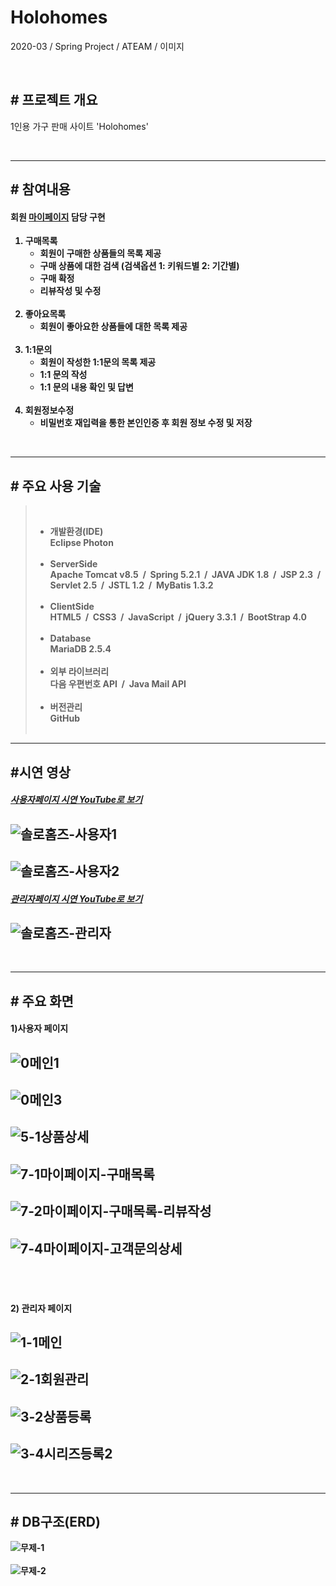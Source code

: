 # <b>Holohomes</b>
2020-03 / Spring Project / ATEAM  / 이미지 

<br>

## <b># 프로젝트 개요</b> 
1인용 가구 판매 사이트 'Holohomes'

<br>

---
## <b># 참여내용</b> 
#### <b>회원 <u>마이페이지</u> 담당 구현<b> <br>
1. <b>구매목록</b>
   - 회원이 구매한 상품들의 목록 제공
   - 구매 상품에 대한 검색 (검색옵션 1: 키워드별 2: 기간별)
   - 구매 확정 
   - 리뷰작성 및 수정 <br><br>
2. <b>좋아요목록</b>
   - 회원이 좋아요한 상품들에 대한 목록 제공  <br><br>
3. <b>1:1문의</b>
   - 회원이 작성한 1:1문의 목록 제공
   - 1:1 문의 작성
   - 1:1 문의 내용 확인 및 답변 <br><br>
4. <b>회원정보수정</b>
   - 비밀번호 재입력을 통한 본인인증 후 회원 정보 수정 및 저장

<br>

---
## <b># 주요 사용 기술</b>
> &nbsp;
> - <b>개발환경(IDE)</b><br>
>   Eclipse Photon <br><br>
> - <b>ServerSide</b><br>
>  Apache Tomcat v8.5 &nbsp;/&nbsp; Spring 5.2.1 &nbsp;/&nbsp; JAVA JDK 1.8 &nbsp;/&nbsp; JSP 2.3 &nbsp;/&nbsp; Servlet 2.5 &nbsp;/&nbsp; JSTL 1.2 &nbsp;/&nbsp; MyBatis 1.3.2<br><br>
> - <b>ClientSide</b><br>
>   HTML5 &nbsp;/&nbsp; CSS3 &nbsp;/&nbsp; JavaScript &nbsp;/&nbsp; jQuery 3.3.1 &nbsp;/&nbsp; BootStrap 4.0  <br><br>
> - <b>Database</b><br>
>   MariaDB 2.5.4  <br><br>
> - <b>외부 라이브러리</b><br>
>   다음 우편번호 API &nbsp;/&nbsp; Java Mail API  <br><br>
> - <b>버전관리</b><br>
>   GitHub<br>
> &nbsp;



---
## <b>#시연 영상</b>
##### [사용자페이지 시연 YouTube로 보기](https://youtu.be/kJZXKmtYkPE)
![솔로홈즈-사용자1](https://user-images.githubusercontent.com/47082555/79621022-d89eba00-814c-11ea-9f4a-08ca20a0fed4.gif)
---
![솔로홈즈-사용자2](https://user-images.githubusercontent.com/47082555/79621025-dc324100-814c-11ea-81ef-913af055051e.gif)
---
##### [관리자페이지 시연 YouTube로 보기](https://youtu.be/attVQ_J7HW8)
![솔로홈즈-관리자](https://user-images.githubusercontent.com/47082555/79621050-f2d89800-814c-11ea-9cde-523ce76add4f.gif)
---
<br>


---
## <b># 주요 화면</b>
#### 1)사용자 페이지
![0메인1](https://user-images.githubusercontent.com/47082555/79615144-02e87b80-813d-11ea-8e65-82e1d1ca1115.png)
---
![0메인3](https://user-images.githubusercontent.com/47082555/79615149-07149900-813d-11ea-8e7b-4f39bcbfbee2.png)
---
![5-1상품상세](https://user-images.githubusercontent.com/47082555/79615165-0f6cd400-813d-11ea-8b59-749d494b6fc5.png)
---
![7-1마이페이지-구매목록](https://user-images.githubusercontent.com/47082555/79615314-6ffc1100-813d-11ea-97a6-9e2be5c92780.png)
---
![7-2마이페이지-구매목록-리뷰작성](https://user-images.githubusercontent.com/47082555/79615245-480cad80-813d-11ea-878e-6e6fa2ce1699.png)
---
![7-4마이페이지-고객문의상세](https://user-images.githubusercontent.com/47082555/79615333-7d190000-813d-11ea-966e-4a38793748fd.png)
---
<br><br>

#### 2) 관리자 페이지
![1-1메인](https://user-images.githubusercontent.com/47082555/79616800-e0f0f800-8140-11ea-88d6-2fbf5dec5d4f.png)
---
![2-1회원관리](https://user-images.githubusercontent.com/47082555/79616802-e2222500-8140-11ea-883a-bf4bdb860c63.png)
---
![3-2상품등록](https://user-images.githubusercontent.com/47082555/79617103-ad629d80-8141-11ea-918b-6df2e1287a16.png)
---
![3-4시리즈등록2](https://user-images.githubusercontent.com/47082555/79617106-adfb3400-8141-11ea-92f7-295ad1eb8047.png)
---
<br>

---
## <b># DB구조(ERD)</b>
![무제-1](https://user-images.githubusercontent.com/47082555/79609101-1db4f300-8131-11ea-9c38-8534b736756c.jpg)
<br><br>
![무제-2](https://user-images.githubusercontent.com/47082555/79609106-1f7eb680-8131-11ea-9670-dbad2c6458db.jpg)




